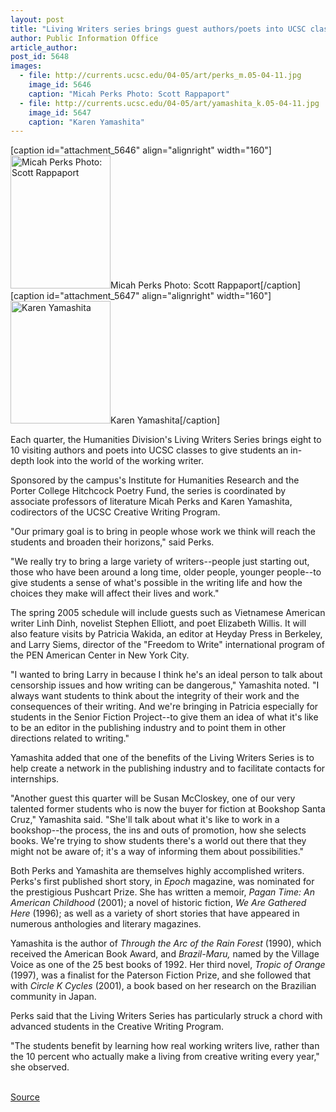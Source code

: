 ```yaml
---
layout: post
title: "Living Writers series brings guest authors/poets into UCSC classes"
author: Public Information Office
article_author: 
post_id: 5648
images:
  - file: http://currents.ucsc.edu/04-05/art/perks_m.05-04-11.jpg
    image_id: 5646
    caption: "Micah Perks Photo: Scott Rappaport"
  - file: http://currents.ucsc.edu/04-05/art/yamashita_k.05-04-11.jpg
    image_id: 5647
    caption: "Karen Yamashita"
---
```


[caption id="attachment_5646" align="alignright" width="160"]<a href="http://dev-ucsc-news.pantheonsite.io/wp-content/uploads/2005/04/perks_m.05-04-11.jpg"><img class="size-full wp-image-5646" src="http://dev-ucsc-news.pantheonsite.io/wp-content/uploads/2005/04/perks_m.05-04-11.jpg" alt="Micah Perks Photo: Scott Rappaport" width="160" height="213" /></a>Micah Perks Photo: Scott Rappaport[/caption]
[caption id="attachment_5647" align="alignright" width="160"]<a href="http://dev-ucsc-news.pantheonsite.io/wp-content/uploads/2005/04/yamashita_k.05-04-11.jpg"><img class="size-full wp-image-5647" src="http://dev-ucsc-news.pantheonsite.io/wp-content/uploads/2005/04/yamashita_k.05-04-11.jpg" alt="Karen Yamashita" width="160" height="196" /></a>Karen Yamashita[/caption]
<a name="content" id="content"></a>
<p>
  Each quarter, the Humanities Division's Living Writers Series brings eight to 10 visiting authors and poets into UCSC classes to give students an in-depth look into the world of the working writer.
</p>
<p>
  Sponsored by the campus's Institute for Humanities Research and the Porter College Hitchcock Poetry Fund, the series is coordinated by associate professors of literature Micah Perks and Karen Yamashita, codirectors of the UCSC Creative Writing Program.
</p>
<p>
  "Our primary goal is to bring in people whose work we think will reach the students and broaden their horizons," said Perks.
</p>
<p>
  "We really try to bring a large variety of writers--people just starting out, those who have been around a long time, older people, younger people--to give students a sense of what's possible in the writing life and how the choices they make will affect their lives and work."
</p>
<p>
  The spring 2005 schedule will include guests such as Vietnamese American writer Linh Dinh, novelist Stephen Elliott, and poet Elizabeth Willis. It will also feature visits by Patricia Wakida, an editor at Heyday Press in Berkeley, and Larry Siems, director of the "Freedom to Write" international program of the PEN American Center in New York City.
</p>
<p>
  "I wanted to bring Larry in because I think he's an ideal person to talk about censorship issues and how writing can be dangerous," Yamashita noted. "I always want students to think about the integrity of their work and the consequences of their writing. And we're bringing in Patricia especially for students in the Senior Fiction Project--to give them an idea of what it's like to be an editor in the publishing industry and to point them in other directions related to writing."
</p>
<p>
  Yamashita added that one of the benefits of the Living Writers Series is to help create a network in the publishing industry and to facilitate contacts for internships.
</p>
<p>
  "Another guest this quarter will be Susan McCloskey, one of our very talented former students who is now the buyer for fiction at Bookshop Santa Cruz," Yamashita said. "She'll talk about what it's like to work in a bookshop--the process, the ins and outs of promotion, how she selects books. We're trying to show students there's a world out there that they might not be aware of; it's a way of informing them about possibilities."
</p>
<p>
  Both Perks and Yamashita are themselves highly accomplished writers. Perks's first published short story, in <i>Epoch</i> magazine, was nominated for the prestigious Pushcart Prize. She has written a memoir, <i>Pagan Time: An American Childhood</i> (2001); a novel of historic fiction, <i>We Are Gathered Here</i> (1996); as well as a variety of short stories that have appeared in numerous anthologies and literary magazines.
</p>
<p>
  Yamashita is the author of <i>Through the Arc of the Rain Forest</i> (1990), which received the American Book Award, and <i>Brazil-Maru,</i> named by the Village Voice as one of the 25 best books of 1992. Her third novel, <i>Tropic of Orange</i> (1997), was a finalist for the Paterson Fiction Prize, and she followed that with <i>Circle K Cycles</i> (2001), a book based on her research on the Brazilian community in Japan.
</p>
<p>
  Perks said that the Living Writers Series has particularly struck a chord with advanced students in the Creative Writing Program.
</p>
<p>
  "The students benefit by learning how real working writers live, rather than the 10 percent who actually make a living from creative writing every year," she observed.<br>
  <br>
</p>
<p><a href="http://www1.ucsc.edu/currents/04-05/04-11/writers.asp" title="Permalink to writers">Source</a></p>
